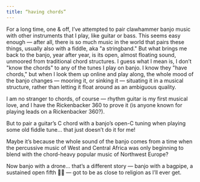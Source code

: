 ```yaml
---
title: “having chords”
---
```


For a long time, one & off, I’ve attempted to pair clawhammer banjo music with other instruments that I play, like guitar or bass. This seems easy enough — after all, there is so much music in the world that pairs these things, usually also with a fiddle, aka "a stringband." But what brings me back to the banjo, year after year, is its open, almost floating sound, unmoored from traditional chord structures. I guess what I mean is, I don’t "know the chords" to any of the tunes I play on banjo. I know they "have chords," but when I look them up online and play along, the whole mood of the banjo changes — mooring it, or sinking it — situating it in a musical structure, rather than letting it float around as an ambiguous quality.

I am no stranger to chords, of course — rhythm guitar is my first musical love, and I have the Rickenbacker 360 to prove it (is anyone known for playing leads on a Rickenbacker 360?).

But to pair a guitar’s C chord with a banjo’s open-C tuning when playing some old fiddle tune... that just doesn’t do it for me!

Maybe it’s because the whole sound of the banjo comes from a time when the percussive music of West and Central Africa was only beginning to blend with the chord-heavy popular music of Northwest Europe?

Now banjo with a drone... that’s a different story — banjo with a bagpipe, a sustained open fifth 🙏🏻 — got to be as close to religion as I’ll ever get.